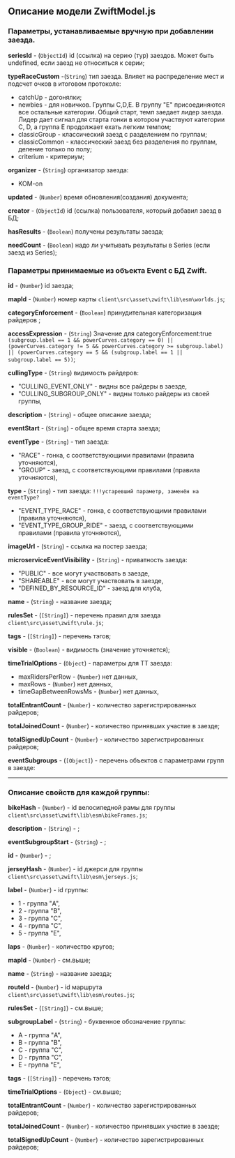 ## Описание модели ZwiftModel.js

### Параметры, устанавливаемые вручную при добавлении заезда.

**seriesId** - (`ObjectId`) id (ссылка) на серию (тур) заездов. Может быть undefined, если заезд
не относиться к серии;

**typeRaceCustom** -(`String`) тип заезда. Влияет на распределение мест и подсчет очков в
итоговом протоколе:

- catchUp - догонялки;
- newbies - для новичков. Группы C,D,E. В группу "E" присоединяются все остальные категории.
  Общий старт, темп заедает лидер заезда. Лидер дает сигнал для старта гонки в котором участвуют
  категории C, D, а группа Е продолжает ехать легким темпом;
- classicGroup - классический заезд с разделением по группам;
- classicCommon - классический заезд без разделения по группам, деление только по полу;
- сriterium - критериум;

**organizer** - (`String`) организатор заезда:

- KOM-on

**updated** - (`Number`) время обновления(создания) документа;

**creator** - (`ObjectId`) id (ссылка) пользователя, который добавил заезд в БД;

**hasResults** - (`Boolean`) получены результаты заезда;

**needCount** - (`Boolean`) надо ли учитывать результаты в Series (если заезд из Series);

### Параметры принимаемые из объекта Event с БД Zwift.

**id** - (`Number`) id заезда;

**mapId** - (`Number`) номер карты `client\src\asset\zwift\lib\esm\worlds.js`;

**categoryEnforcement** - (`Boolean`) принудительная категоризация райдеров ;

**accessExpression** - (`String`) Значение для categoryEnforcement:true
`(subgroup.label == 1 && powerCurves.category == 0) || (powerCurves.category != 5 && powerCurves.category >= subgroup.label) || (powerCurves.category == 5 && (subgroup.label == 1 || subgroup.label == 5))`;

**cullingType** - (`String`) видимость райдеров:

- "CULLING_EVENT_ONLY" - видны все райдеры в заезде,
- "CULLING_SUBGROUP_ONLY" - видны только райдеры из своей группы,

**description** - (`String`) - общее описание заезда;

**eventStart** - (`String`) - общее время старта заезда;

**eventType** - (`String`) - тип заезда:

- "RACE" - гонка, с соответствующими правилами (правила уточняются),
- "GROUP" - заезд, с соответствующими правилами (правила уточняются),

**type** - (`String`) - тип заезда: `!!!устаревший параметр, заменён на eventType? `

- "EVENT_TYPE_RACE" - гонка, с соответствующими правилами (правила уточняются),
- "EVENT_TYPE_GROUP_RIDE" - заезд, с соответствующими правилами (правила уточняются),

**imageUrl** - (`String`) - ссылка на постер заезда;

**microserviceEventVisibility** - (`String`) - приватность заезда:

- "PUBLIC" - все могут участвовать в заезде,
- "SHAREABLE" - все могут участвовать в заезде,
- "DEFINED_BY_RESOURCE_ID" - заезд для клуба,

**name** - (`String`) - название заезда;

**rulesSet** - (`[String]`) - перечень правил для заезда `client\src\asset\zwift\rule.js`;

**tags** - (`[String]`) - перечень тэгов;

**visible** - (`Boolean`) - видимость (значение уточняется);

**timeTrialOptions** - (`Object`) - параметры для ТТ заезда:

- maxRidersPerRow - (`Number`) нет данных,
- maxRows - (`Number`) нет данных,
- timeGapBetweenRowsMs - (`Number`) нет данных,

**totalEntrantCount** - (`Number`) - количество зарегистрированных райдеров;

**totalJoinedCount** - (`Number`) - количество принявших участие в заезде;

**totalSignedUpCount** - (`Number`) - количество зарегистрированных райдеров;

**eventSubgroups** - (`[Object]`) - перечень объектов с параметрами групп в заезде:

---

### Описание свойств для каждой группы:

**bikeHash** - (`Number`) - id велосипедной рамы для группы
`client\src\asset\zwift\lib\esm\bikeFrames.js`;

**description** - (`String`) - ;

**eventSubgroupStart** - (`String`) - ;

**id** - (`Number`) - ;

**jerseyHash** - (`Number`) - id джерси для группы `client\src\asset\zwift\lib\esm\jerseys.js`;

**label** - (`Number`) - id группы:

- 1 - группа "A",
- 2 - группа "B",
- 3 - группа "C",
- 4 - группа "C",
- 5 - группа "E",

**laps** - (`Number`) - количество кругов;

**mapId** - (`Number`) - см.выше;

**name** - (`String`) - название заезда;

**routeId** - (`Number`) - id маршрута `client\src\asset\zwift\lib\esm\routes.js`;

**rulesSet** - (`[String]`) - см.выше;

**subgroupLabel** - (`String`) - буквенное обозначение группы:

- A - группа "A",
- B - группа "B",
- C - группа "C",
- D - группа "C",
- E - группа "E",

**tags** - (`[String]`) - перечень тэгов;

**timeTrialOptions** - (`Object`) - см.выше;

**totalEntrantCount** - (`Number`) - количество зарегистрированных райдеров;

**totalJoinedCount** - (`Number`) - количество принявших участие в заезде;

**totalSignedUpCount** - (`Number`) - количество зарегистрированных райдеров;
